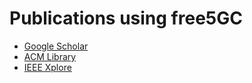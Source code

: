 <!-- Google tag (gtag.js) --> <script async src="https://www.googletagmanager.com/gtag/js?id=G-JETJ7TJ805"></script> <script> window.dataLayer = window.dataLayer || []; function gtag(){dataLayer.push(arguments);} gtag('js', new Date()); gtag('config', 'G-JETJ7TJ805'); </script>

# Publications using free5GC
- [Google Scholar](https://scholar.google.com/scholar?hl=en&as_sdt=2007&q=free5gc)
- [ACM Library](https://dl.acm.org/action/doSearch?AllField=free5GC)
- [IEEE Xplore](https://ieeexplore.ieee.org/search/searchresult.jsp?newsearch=true&queryText=free5GC)

<!-- ## Not from NYCU
1. Linh-An Phan,  Dirk Pesch,  Utz Roedig,  Cormac J. Sreenan, Building a 5G Core Network Testbed: Open-Source Solutions, Lessons Learned, and Research Directions, 2024 International Conference on Information Networking (ICOIN)
2. Siddhesh Pratim Sovitkar, Shwetha Vittal, Antony Franklin A, RECAP 5GC: Resilience and CAP aware 5G Core for Consistent and High Availability Service, NOMS 2024-2024 IEEE Network Operations and Management Symposium
3. Maryam Amini,  Catherine Rosenberg, A Comparative Analysis of Open-Source Software in an E2E 5G Standalone Platform, 2024 IEEE Wireless Communications and Networking Conference (WCNC)
4. AbdulAziz AbdulGhaffar,  Mohammed Mahyoub,  Ashraf Matrawy, On the Impact of Flooding Attacks on 5G Slicing with Different VNF Sharing Configurations, 2024 20th International Conference on the Design of Reliable Communication Networks (DRCN)
5. Kunio Akashi,  Seiichi Yamamoto,  Haruki Sakurai,  Koki Ito,  Tomohiro Ishihara,  Takuji Iimura,  Yuji Sekiya, Cloud5GC : Design and implementation of scalable and stateless mobile core system on public cloud, 2024 International Conference on Information Networking (ICOIN)
6. Tariro Mukute,  Lusani Mamushiane,  Albert A. Lysko,  Elena-Ramona Modroiu,  Thomas Magedanz, Department of Next Generation Networks, Technische Universität Berlin, Berlin, GermanyControl Plane Performance Benchmarking and Feature Analysis of Popular Open-Source 5G Core Networks: OpenAirInterface, Open5GS, and free5GC, Journals & Magazines  IEEE Access  Volume: 12 2024
7. Peiqi Paige Wang,  Amina Shafo, Longpeng Angus Xu,  Zhichuan Zhao, Wahab Almuhtadi, Gamifying a 5G Core to Create a Capture the Flag Cyber Security Training Environment,2024 IEEE International Conference on Consumer Electronics (ICCE)
8. Seaver Thorn, K. Virgil English, William Enck, Kevin Butler, 5GAC-Analyzer: Identifying Over-Privilege Between 5G Core Network Functions ,WiSec '24: Proceedings of the 17th ACM Conference on Security and Privacy in Wireless and Mobile Networks 2024
9. AbdulAziz AbdulGhaffar, Mohammed Mahyoub, Ashraf Matrawy, On the Impact of Flooding Attacks on 5G Slicing with Different VNF Sharing Configurations, 2024 20th International Conference on the Design of Reliable Communication Networks (DRCN)
10. Jan Erik Håkegård, Henrik Lundkvist, Ashish Rauniyar, Peter Morris, "Performance Evaluation of an Open Source Implementation of a 5G Standalone Platform" Journals & Magazines IEEE 2024
11. Matan Broner, Sangwoo Lee, Liuyi Jin , Radu Stoleru ,"5G-MANTRA: Multi-Access Network Testbed for Research on ATSSS" ACM
12. David Soldani, "eBPF: A New Approach to Cloud-Native Observability, Networking and Security for Current (5G) and Future Mobile Networks (6G and Beyond)",2023
13. Matan Broner, Sangwoo Lee, Liuyi Jin, and Radu Stoleru, "Poster: Towards Multi-Radio Access in 5G Networks," MobiSys '23: Proceedings of the 21st Annual International Conference on Mobile Systems, Applications and ServicesJune, p.575–576, 2023
14. Francesco Mancini, Leonardo Tamiano, and Giuseppe Bianchi, "5GShell: a plug-and-play framework for automating the deployment of 5G cellular networks," 26th Conference on Innovation in Clouds, Internet and Networks and Workshops (ICIN), 2023
15. Branislava Zivkovic, and Zoran Cica, "Network Traffic Capturing in Open-Source 5G Core Network Platform," 10th International Conference on Electrical, Electronic and Computing Engineering (IcETRAN), 2023
16. Gabriel Lando, Lucas Augusto Fonseca Schierholt, Mateus Paludo Milesi, and Juliano Araujo Wickboldt, "Evaluating the performance of open source software implementations of the 5G network core," NOMS 2023-2023 IEEE/IFIP Network Operations and Management Symposium, 2023
17. Zixu Tian, Rajendra Patil, Mohan Gurusamy, and Joshua McCloud, "ADSeq-5GCN: Anomaly Detection from Network Traffic Sequences in 5G Core Network Control Plane," IEEE 24th International Conference on High Performance Switching and Routing (HPSR), 2023
18. Taeho Park, Hochan Lee, Heewon Kim, Subin Han, Taeyun Kim, and Sangheon Pack, "Divide and Cache: A Novel Control Plane Framework for Private 5G Networks," IEEE 20th Consumer Communications & Networking Conference (CCNC), 2023
19. Seungchan Woo, Jaehyoung Park, Soonhong Kwon, Kyungmin Park, Jonghyun Kim, and Jong-Hyouk Lee, "Simulation of Data Hijacking Attacks for a 5G-Advanced Core Network," Joint European Conference on Networks and Communications & 6G Summit (EuCNC/6G Summit), 2023
20. Zhao Liu, Ping Wang, Yongjing Li, Zhan Xu, and Ming Zhao, "A Blockchain-based Method for Monitoring Userplane Congestion in Mobile Core Network," IEEE 13th International Conference on Electronics Information and Emergency Communication (ICEIEC), 2023
21. Domenico Scotece, Asma Noor, Luca Foschini, and Antonio Corradi, "5G-Kube: Complex Telco Core Infrastructure Deployment Made Low-Cost," IEEE Communications Magazine, p.26-30, ( Volume: 61, Issue: 7, July 2023)
22. Serkut Ayvaşık, Edwin Babaians, Arled Papa, Yash Deshpande, Alba Jano, Wolfgang Kellerer, and Eckehard Steinbach, "Demo: Remote Robot Control with Haptic Feedback over the Munich 5G Research Hub Testbed," IEEE 24th International Symposium on a World of Wireless, Mobile and Multimedia Networks (WoWMoM), 2023
23. Robert Pell, Mohammad Shojafar, Dimitrios Kosmanos, and Sotiris Moschoyiannis, "Service Classification of Network Traffic in 5G Core Networks using Machine Learning, "IEEE International Conference on Edge Computing and Communications (EDGE)," IEEE International Conference on Edge Computing and Communications (EDGE), 2023
24. Nathalie Wehbe, Hyame Assem Alameddine, Makan Pourzandi, and Chadi Assi, "5GShield: HTTP/2 Anomaly Detection in 5G Service-Based Architecture," 2023 IFIP Networking Conference (IFIP Networking), 2023
25. Francesco Mancini, and Giuseppe Bianchi, "ScasDK - A Development Kit for Security Assurance test in Multi-Network-Function 5G," ARES '23: Proceedings of the 18th International Conference on Availability, Reliability and Security, 2023
26. Jiasheng Wu, Yue Gao, Lin Wang, Jingjing Zhang, and Dapeng Oliver Wu, "How to Allocate Resources in Cloud Native Networks Towards 6G," IEEE Network, p.1-7, 2023
27. Koya Ito, and Noboru Izuka, "Proposal of Client-Server Based Vertical Handover Scheme Using Virtual Routers for Edge Computing in Local 5G Networks and WLANs," IEEE 13th Annual Computing and Communication Workshop and Conference (CCWC), 2023
28. Zujany Salazar, Fatiha Zaïdi, Huu-Nghia Nguyen, Wissam Mallouli, Ana Rosa Cavalli, and Edgardo Montes De Oca, "A Network Traffic Mutation Based Ontology, and Its Application to 5G Networks," IEEE Access ( Volume: 11), 2023
29. Jon Larrea, Andrew E. Ferguson, and Mahesh K. Marina "CoreKube: An Efficient, Autoscaling and Resilient Mobile Core System" ACM MobiCom 2023
30. Ruoting Xiong, Kit-Lun Tong, Yi Ren, Wei Ren, and Gerard Parr, "From 5G to 6G: It is Time to Sniff the Communications between a Base Station and Core Networks" ACM MobiCom 2023
31. Bhavishya Sharma, Shwetha Vittal, and A Antony Franklin "FlexCore: Leveraging XDP-SCTP for Scalable and Resilient Network Slice Service in Future 5G Core" APNET 2023
32. Francesco Mancini, Giuseppe Bianchi "ScasDK - A Development Kit for Security Assurance test in Multi-Network-Function 5G" ARES 2023
33. Endri Goshi, Michael Jarschel, Rastin Pries, Mu He, Wolfgang Kellerer, "Investigating Inter-NF Dependencies in Cloud-Native 5G Core Networks" 2021 17th International Conference on Network and Service Management (CNSM) IEEE
34. Weihong Cai, Hongyue Lv, Fanfeng Kong, "A Concurrent Improvement Design for UDM Architecture in Free5GC" 2023 8th International Conference on Information Systems Engineering (ICISE) IEEE
35. Sinta Novanana, Gunawan Wibisono "5G Lab as a Service (Laas) Simulator Deployment: Study Case Scenarios in Indonesian Higher Education" 2023 3rd International Conference on Electronic and Electrical Engineering and Intelligent System (ICE3IS) IEEE
36. Taeho Park, Hochan Lee, Heewon Kim, Subin Han, Taeyun Kim, Sangheon Pack, "Divide and Cache: A Novel Control Plane Framework for Private 5G Networks" 2023 IEEE 20th Consumer Communications & Networking Conference (CCNC) IEEE
37. M. Quadrini, D. Verde, M. Luglio, C. Roseti, F. Zampognaro, "Implementation and Testing of MP-TCP ATSSS in a 5G Multi-Access Configuration" 2023 International Symposium on Networks, Computers and Communications (ISNCC) IEEE
38. Ralf Kundel, et al., "User plane hardware acceleration in access networks: Experiences in offloading network functions in real 5g deployments," Hawaii International Conference on System Sciences. Computer Society Press, 2022.
39. Taeyun Kim, et al., "An Implementation Study of Network Data Analytic Function in 5G," IEEE International Conference on Consumer Electronics, 2022.
40. Zhou Cong, et al., "CeUPF: Offloading 5G User Plane Function to Programmable Hardware Base on Co-existence Architecture," ACM International Conference on Intelligent Computing and its Emerging Applications, 2021.
41. Gholamreza Ramezan, et al., "EAP-ZKP: A Zero-Knowledge Proof based Authentication Protocol to Prevent DDoS Attacks at the Edge in Beyond 5G," IEEE 4th 5G World Forum, 2021.
42. Ryan Pepito and Ashutosh Dutta, "Open Source 5G Security Testbed for Edge Computing," IEEE 5G World Forum (5GWF), 2021.
43. Robert MacDavid, et al., "A P4-based 5G User Plane Function," 2021.
44. Joe Breen, et al., "Powder: Platform for Open Wireless Data-driven Experimental Research"," Computer Networks, 2021.
45. Endri Goshi, et al,, "Investigating Inter-NF Dependencies in Cloud-Native 5G Core Network," International Conference on Network and Service Management, 2021.
46. Zhi-Li Zhang, et al., "Towards aSoftware-Defined, Fine-Grained QoS Framework for 5G and Beyond Networks," ACM SIGCOMM Workshop on Network-Application Integration, 2021.
47. Zujany Salazar, et al, "5Greplay: a 5G Network Traffic Fuzzer - Application to Attack Injection," International Conference on Availability, Reliability and Security, 2021.
48. M.J. Kim, et al., "Analysis of Current 5G Open-Source Projects," Electronics and Telecommunications Trends, 36(2), p.83-92, 2021.
49. Yang Hu, et al., "Fuzzing Method Based on Selection Mutation of Partition Weight Table for 5G Core Network NGAP Protocol," International Conference on Innovative Mobile and Internet Services in Ubiquitous Computing. Springer, Cham, 2021.
50. Ayoub Bergaoui, et al., "Demonstration of Orchestration of 5G Core Network Functions with a Satellite Emulator," 2021.
51. Dener Kraus, "Computação de borda para indústria utilizando a rede 5G," 2021.
52. Iria Míguez González, "Virtualized cellular networks with native cloud functions," Master Thesis, Telecommunications Engineering School, 2021.
53. Alireza Hosseini Vasoukolaei, Danish Sattar, and Ashraf Matrawy, "TLS Performance Evaluation in the Control Plane of a 5G Core Network Slice," 2021.
54. Rui Silva, et al., "A hybrid SDN solution for mobile networks," Computer Networks, 2021.
55. Wei-Lun Lin, Chien-Hsuan Chen, and Huai-Sheng Huang, "Study on the Online Charging System in B5G Era," IEEE Asia-Pacific Network Operations and Management Symposium, 2021.
56. David Lake, et al. ", "Softwarization of 5G Networks – Implications to Open Platforms and Standardizations," IEEE access 9, 2021.
57. Ali Esmaeily, and Katina Kralevska, "Small-Scale 5G Testbeds for Network Slicing Deployment: A Systematic Review," Wireless Communications and Mobile Computing, 2021.
58. Cameron MacLeod, "Kubernetes for the Deployment of Mobile Core Networks," 2020.
59. Ashok Kumar Murthy, Ranjani Parthasarathi, and V. Vetriselvi, "Security Testbed for Next Generation Mobile Networks," IEEE Third ISEA Conference on Security and Privacy, p.122-129, 2020.
60. Merlin Chlosta, et al., "5G SUCI-Catchers: Still catching them all?" Annual International Conference on Mobile Computing and Networking, 2020.
61. Žiga Berčič, et al., "Raziskava in praktični preizkus odprtokodnih mobilnih jedrnih sistemov 4G in 5G," Diss. Univerza v Ljubljani, Fakulteta za elektrotehniko, 2020.
62. Christian Mailer, "Plataforma de CORE 5G em nuvem para disponibilização de funções de rede como serviço," 2020.
63. Leonardo Bonati, et al., "Open, Programmable, and Virtualized 5G Networks: State-of-the-Art and the Road Ahead," Computer Networks, 2020.
64. Hung-Yen Weng, Ren-Hung Hwang, and Chin-Feng Lai, "Live MPEG-DASH video streaming cache management with cognitive mobile edge computing," Ambient Intelligence and Humanized Computing p.1-18, 2020.
65. Junaid Jalal, "Enabling Edge Computing In 5G Via Local Area Data Network: Implementation and Experiments," Master Thesis, University of Agder, 2019.




## From NYCU
1. Tse-Ming Chen,  Chien Chen,  Jyh-Cheng Chen, ML-based 5G Core Network Load Forecasting With Metrics From Performance Management , NOMS 2024-2024 IEEE Network Operations and Management Symposium 2024
2. Siang-Jhen Wu, Chien Chen, Jyh-Cheng Chen, "Design and Implementation of Data Plane Supporting Time-Sensitive Networking in 5G Networks" 2024 IEEE 21st Consumer Communications & Networking Conference
3. Shixiong Qi,  K. K. Ramakrishnan, Jyh-Cheng Chen, "L26GC: Evolving the Low Latency Core for Future Cellular Networks" IEEE Internet Computing Early Access ,2024,Page(s):1 - 7
4. Yu-Sheng Liu , Shixiong Qi, Po-Yi Lin, Han-Sing Tsai, K. K. Ramakrishnan, Jyh-Cheng Chen, "L25GC+: An Improved, 3GPP-compliant 5G Core for Low-latency Control Plane Operations" IEEE International Conference on Cloud Networking,2023
5. Tse-Han Wang, Min-Chih Hu, Li-Hsing Yen, Chien-Chao Tseng "Heterogeneous UPF Integration Framework and 5G User Plane Acceleration" 2023 24st Asia-Pacific Network Operations and Management Symposium (APNOMS)
6. Yin-Chi Li, Ping-Tsan Liu, Yi-An Tai, Che-Hung Liu, Man-Hsin Chen, Chi-Yu Li, and Guan-Hua Tu, "A Runtime Anomaly Detector via Service Communication Proxy for 5G Mobile Networks," IEEE INFOCOM 2023
7. Ho-Cheng Lee, Fuchun Joseph Lin, Jyh-Cheng Chen, Chien Chen, and Patrick Wang, "Enhancing 5G Core with Multi-Access Edge Computing," 32nd Wireless and Optical Communications Conference (WOCC), 2023
8. Muthuraman Elangovan, Muhammad Shahid Iqbal, Chien Chen, Jyh-Cheng Chen, "Accelerating free5GC Data Plane Using Programmable Hardware" 2023 24st Asia-Pacific Network Operations and Management Symposium (APNOMS) IEEE
9. Y. Chen, C. Chen, J.-W. Chang, and J.-C. Chen, "A Generic High-Availability Solution to Next-Generation Mobile Core Networks," in Proc. of International Conference on 6G Networking (6GNet '23), (Paris, France), Oct. 2023.
10. C.-Y. Hsieh, Y. Ren, and J.-C. Chen, "Edge-Cloud Offloading: Knapsack Potential Game in 5G Multi-Access Edge Computing," IEEE Transactions on Wireless Communications, vol. 22, no. 11, pp. 7158-7171, Nov. 2023.
11. V. Jain, H.-T. Chu, S. Qi, C.-A. Lee, H.-C. Chang, C.-Y. Hsieh, K. K. Ramakrishnan, and J.-C. Chen, "L25GC: A Low Latency 5G Core Network based on High-Performance NFV Platforms," full paper, ACM SIGCOMM Conference (SIGCOMM ‘22), (Amsterdam, Netherlands), pp. 143–157, Aug. 2022.
12. Yi Liu, Qiaoling Li, Qingping Cao, Zhilan Huang, Yangchun Li, Yongbing Fan, "Evaluation of Free5GC Forwarding Performance on Private and Public Clouds" 2022 IEEE Cloud Summit
13. C.-Y. Hsieh, Y.-W. Chang, C. Chen, and J.-C. Chen, "Poster: Design and Implementation of a Generic 5G User Plane Function Development Framework," ACM International Conference on Mobile Computing and Networking (MobiCom ‘21), (New Orleans, United States), pp. 846–848, Oct. 2021. (Won second place of the ACM MobiCom 2021 Student Research Competition)
14. Yu-Herng Chai, and Fuchun Joseph Lin, "Evaluating Dedicated Slices of Different Configurations in 5G Core," Computer and Communications, 9(7), p.55-72, 2021.
15. Cheng-Chin Tsai, Fuchun Joseph Lin, and Hiroshige Tanaka, "Evaluation of 5G Core Slicing on User Plane Function," Communications and Network, 13(3), p.79-92, 2021.
16. Wei-Cheng Chang, and Fuchun Joseph Lin, "Coordinated Management of 5G Core Slices by MANO and OSS/BSS," Computer and Communications, 9(6), p.52-72, 2021.
17. Yi-Bing Lin, Chien-Chao Tseng, and Ming-Hung Wang, "Effects of Transport Network Slicing on 5G Applications," Future Internet, 13(3), p.69, 2021.
18. Seungjoon Seok, et al, "Towards Service and Networking Intelligence for Humanity: A Report on APNOMS 2020," Network and Systems Management, 29(4), p.1-11, 2021.
19. Tze-Jie Tan, et al., "A Reliable Intelligent Routing Mechanism in 5G Core Network (5GC)," Annual International Conference on Mobile Computing and Networking, 2020.
20. Chia-Wei Liao, Fuchun Joseph Lin, and Yoichi Sato, "Evaluating NFV-enabled Network Slicing for 5G Core," IEEE Asia-Pacific Network Operations and Management Symposium, 2020. -->